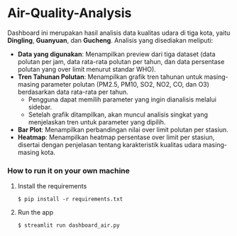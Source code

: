 # Air-Quality-Analysis
Dashboard ini merupakan hasil analisis data kualitas udara di tiga kota, yaitu **Dingling**, **Guanyuan**, dan **Gucheng**. Analisis yang disediakan meliputi:

- **Data yang digunakan**: Menampilkan preview dari tiga dataset (data polutan per jam, data rata-rata polutan per tahun, dan data persentase polutan yang over limit menurut standar WHO).
- **Tren Tahunan Polutan**: Menampilkan grafik tren tahunan untuk masing-masing parameter polutan (PM2.5, PM10, SO2, NO2, CO, dan O3) berdasarkan data rata-rata per tahun.
  - Pengguna dapat memilih parameter yang ingin dianalisis melalui sidebar.
  - Setelah grafik ditampilkan, akan muncul analisis singkat yang menjelaskan tren untuk parameter yang dipilih.
- **Bar Plot**: Menampilkan perbandingan nilai over limit polutan per stasiun.
- **Heatmap**: Menampilkan heatmap persentase over limit per stasiun, disertai dengan penjelasan tentang karakteristik kualitas udara masing-masing kota.


### How to run it on your own machine

1. Install the requirements

   ```
   $ pip install -r requirements.txt
   ```

2. Run the app

   ```
   $ streamlit run dashboard_air.py
   ```
